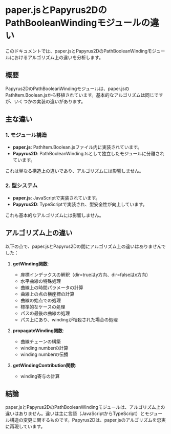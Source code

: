 # paper.jsとPapyrus2DのPathBooleanWindingモジュールの違い

このドキュメントでは、paper.jsとPapyrus2DのPathBooleanWindingモジュールにおけるアルゴリズム上の違いを分析します。

## 概要

Papyrus2DのPathBooleanWindingモジュールは、paper.jsのPathItem.Boolean.jsから移植されています。基本的なアルゴリズムは同じですが、いくつかの実装の違いがあります。

## 主な違い

### 1. モジュール構造

- **paper.js**: PathItem.Boolean.jsファイル内に実装されています。
- **Papyrus2D**: PathBooleanWinding.tsとして独立したモジュールに分離されています。

これは単なる構造上の違いであり、アルゴリズムには影響しません。

### 2. 型システム

- **paper.js**: JavaScriptで実装されています。
- **Papyrus2D**: TypeScriptで実装され、型安全性が向上しています。

これも基本的なアルゴリズムには影響しません。

## アルゴリズム上の違い

以下の点で、paper.jsとPapyrus2Dの間にアルゴリズム上の違いはありませんでした：

1. **getWinding関数**:
   - 座標インデックスの解釈（dir=trueはy方向、dir=falseはx方向）
   - 水平曲線の特殊処理
   - 曲線上の時間パラメータの計算
   - 曲線上の点の横座標の計算
   - 曲線の始点での処理
   - 標準的なケースの処理
   - パスの最後の曲線の処理
   - パス上にあり、windingが相殺された場合の処理

2. **propagateWinding関数**:
   - 曲線チェーンの構築
   - winding numberの計算
   - winding numberの伝播

3. **getWindingContribution関数**:
   - winding寄与の計算

## 結論

paper.jsとPapyrus2DのPathBooleanWindingモジュールは、アルゴリズム上の違いはありません。違いは主に言語（JavaScriptからTypeScript）とモジュール構造の変更に関するものです。Papyrus2Dは、paper.jsのアルゴリズムを忠実に再現しています。